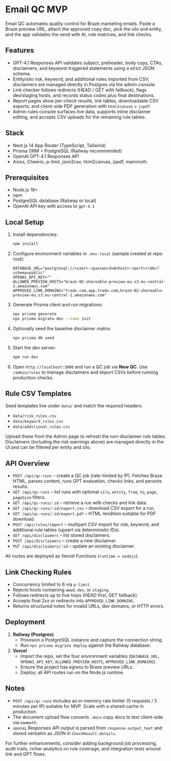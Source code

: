 # Email QC MVP

Email QC automates quality control for Braze marketing emails. Paste a Braze preview URL, attach the approved copy doc, pick the silo and entity, and the app validates the send with AI, rule matrices, and link checks.

## Features
- GPT-4.1 Responses API validates subject, preheader, body copy, CTAs, disclaimers, and keyword-triggered statements using a strict JSON schema.
- Entity/silo risk, keyword, and additional rules imported from CSV; disclaimers are managed directly in Postgres via the admin console.
- Link checker follows redirects (HEAD / GET with fallback), flags dev/staging hosts, and records status codes plus final destinations.
- Report pages show per-check results, link tables, downloadable CSV exports, and client-side PDF generation with `html2canvas` + `jspdf`.
- Admin rules console surfaces live data, supports inline disclaimer editing, and accepts CSV uploads for the remaining rule tables.

## Stack
- Next.js 14 App Router (TypeScript, Tailwind)
- Prisma ORM + PostgreSQL (Railway recommended)
- OpenAI GPT-4.1 Responses API
- Axios, Cheerio, p-limit, json2csv, html2canvas, jspdf, mammoth

## Prerequisites
- Node.js 18+
- npm
- PostgreSQL database (Railway or local)
- OpenAI API key with access to `gpt-4.1`

## Local Setup
1. Install dependencies:
   ```bash
   npm install
   ```
2. Configure environment variables in `.env.local` (sample created at repo root):
   ```env
   DATABASE_URL="postgresql://<user>:<password>@<host>:<port>/<db>?schema=public"
   OPENAI_API_KEY=""
   ALLOWED_PREVIEW_HOSTS="braze-02-shareable-preview-eu.s3.eu-central-1.amazonaws.com"
   APPROVED_LINK_DOMAINS="tradu.com,app.tradu.com,braze-02-shareable-preview-eu.s3.eu-central-1.amazonaws.com"
   ```
3. Generate Prisma client and run migrations:
   ```bash
   npx prisma generate
   npx prisma migrate dev --name init
   ```
4. Optionally seed the baseline disclaimer matrix:
   ```bash
   npx prisma db seed
   ```
5. Start the dev server:
   ```bash
   npm run dev
   ```
6. Open `http://localhost:3000` and run a QC job via **New QC**. Use `/admin/rules` to manage disclaimers and import CSVs before running production checks.

## Rule CSV Templates
Seed templates live under `data/` and match the required headers:
- `data/risk_rules.csv`
- `data/keyword_rules.csv`
- `data/additional_rules.csv`

Upload these from the Admin page to refresh the non-disclaimer rule tables. Disclaimers (including the risk warnings above) are managed directly in the UI and can be filtered per entity and silo.

## API Overview
- `POST /api/qc-runs` – create a QC job (rate-limited by IP). Fetches Braze HTML, parses content, runs GPT evaluation, checks links, and persists results.
- `GET /api/qc-runs` – list runs with optional `silo`, `entity`, `from`, `to`, `page`, `pageSize` filters.
- `GET /api/qc-runs/:id` – retrieve a run with checks and link data.
- `GET /api/qc-runs/:id/export.csv` – download CSV export for a run.
- `GET /api/qc-runs/:id/export.pdf` – HTML rendition suitable for PDF download.
- `POST /api/rules/import` – multipart CSV import for risk, keyword, and additional rule tables (upsert via deterministic IDs).
- `GET /api/disclaimers` – list stored disclaimers.
- `POST /api/disclaimers` – create a new disclaimer.
- `PUT /api/disclaimers/:id` – update an existing disclaimer.

All routes are deployed as Vercel Functions (`runtime = nodejs`).

## Link Checking Rules
- Concurrency limited to 6 via `p-limit`.
- Rejects hosts containing `wwwd`, `dev`, or `staging`.
- Follows redirects up to five hops (HEAD first, GET fallback).
- Accepts final 2xx or redirects into `APPROVED_LINK_DOMAINS`.
- Returns structured notes for invalid URLs, dev domains, or HTTP errors.

## Deployment
1. **Railway (Postgres)**
   - Provision a PostgreSQL instance and capture the connection string.
   - Run `npx prisma migrate deploy` against the Railway database.
2. **Vercel**
   - Import the repo, set the four environment variables (`DATABASE_URL`, `OPENAI_API_KEY`, `ALLOWED_PREVIEW_HOSTS`, `APPROVED_LINK_DOMAINS`).
   - Ensure the project has egress to Braze preview URLs.
   - Deploy; all API routes run on the Node.js runtime.

## Notes
- `POST /api/qc-runs` includes an in-memory rate limiter (5 requests / 5 minutes per IP) suitable for MVP. Scale with a shared cache in production.
- The document upload flow converts `.docx` copy docs to text client-side via `mammoth`.
- `openai` Responses API output is parsed from `response.output_text` and stored verbatim as JSON in `CheckResult.details`.

For further enhancements, consider adding background job processing, audit trails, richer analytics on rule coverage, and integration tests around link and GPT flows.
